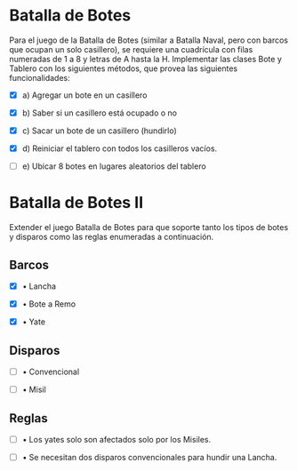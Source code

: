 # Batalla de Botes

Para el juego de la Batalla de Botes (similar a Batalla Naval, pero con barcos que ocupan un solo
casillero), se requiere una cuadrícula con filas numeradas de 1 a 8 y letras de A hasta la H.
Implementar las clases Bote y Tablero con los siguientes métodos, que provea las siguientes
funcionalidades:

- [x]	a) Agregar un bote en un casillero
	
- [x]	b) Saber si un casillero está ocupado o no
	
- [x]	c) Sacar un bote de un casillero (hundirlo)
	
- [x]	d) Reiniciar el tablero con todos los casilleros vacíos.
	
- [ ]	e) Ubicar 8 botes en lugares aleatorios del tablero


# Batalla de Botes II

Extender el juego Batalla de Botes para que soporte tanto los tipos de botes y disparos como las
reglas enumeradas a continuación.

## Barcos

- [x]	• Lancha
	
- [x]	• Bote a Remo
	
- [x]	• Yate

## Disparos

- [ ]	• Convencional
	
- [ ]	• Misil

## Reglas

- [ ]	• Los yates solo son afectados solo por los Misiles.
	
- [ ]	• Se necesitan dos disparos convencionales para hundir una Lancha.
